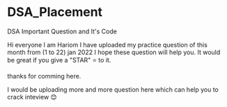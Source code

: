 # DSA_Placement
DSA Important Question and It's Code

Hi everyone I am Hariom
I have uploaded my practice question of this month from (1 to 22) jan 2022
I hope these question will help you.
It would be great if you give a "STAR" ⭐ to it.

thanks for comming here.

I would be uploading more and more question here which can help you to crack inteview 😊

